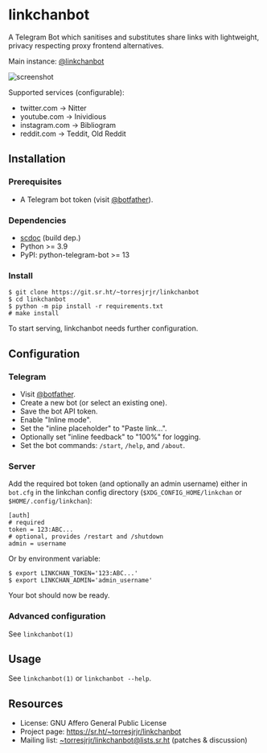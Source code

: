 linkchanbot
===========

A Telegram Bot which sanitises and substitutes share links
with lightweight, privacy respecting proxy frontend alternatives.

Main instance: [@linkchanbot](https://t.me/linkchanbot)

![screenshot](https://i.imgur.com/zhXeqa7.jpg)

Supported services (configurable):

- twitter.com -> Nitter
- youtube.com -> Inividious
- instagram.com -> Bibliogram
- reddit.com -> Teddit, Old Reddit


Installation
------------

### Prerequisites

-   A Telegram bot token (visit [@botfather](https://t.me/botfather)).

### Dependencies

-   [scdoc](https://sr.ht/~sircmpwn/scdoc) (build dep.)
-   Python >= 3.9
-   PyPI: python-telegram-bot >= 13

### Install

	$ git clone https://git.sr.ht/~torresjrjr/linkchanbot
	$ cd linkchanbot
	$ python -m pip install -r requirements.txt
	# make install

To start serving, linkchanbot needs further configuration.


Configuration
-------------

### Telegram

-   Visit [@botfather](https://t.me/botfather).
-   Create a new bot (or select an existing one).
-   Save the bot API token.
-   Enable "Inline mode".
-   Set the "inline placeholder" to "Paste link...".
-   Optionally set "inline feedback" to "100%" for logging.
-   Set the bot commands: `/start`, `/help`, and `/about`.

### Server

Add the required bot token (and optionally an admin username)
either in `bot.cfg` in the linkchan config directory
(`$XDG_CONFIG_HOME/linkchan` or `$HOME/.config/linkchan`):

	[auth]
	# required
	token = 123:ABC...
	# optional, provides /restart and /shutdown
	admin = username

Or by environment variable:

	$ export LINKCHAN_TOKEN='123:ABC...'
	$ export LINKCHAN_ADMIN='admin_username'

Your bot should now be ready.

### Advanced configuration

See `linkchanbot(1)`


Usage
-----

See `linkchanbot(1)` or `linkchanbot --help`.


Resources
---------

- License: GNU Affero General Public License
- Project page: <https://sr.ht/~torresjrjr/linkchanbot>
- Mailing list: <~torresjrjr/linkchanbot@lists.sr.ht> (patches & discussion)

